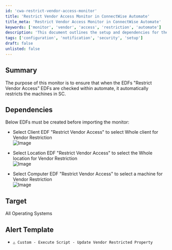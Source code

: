 ```yaml
---
id: 'cwa-restrict-vendor-access-monitor'
title: 'Restrict Vendor Access Monitor in ConnectWise Automate'
title_meta: 'Restrict Vendor Access Monitor in ConnectWise Automate'
keywords: ['monitor', 'vendor', 'access', 'restriction', 'automate']
description: 'This document outlines the setup and dependencies for the Restrict Vendor Access monitor in ConnectWise Automate, ensuring that when specific EDFs are checked, machines in the system are automatically restricted from vendor access.'
tags: ['configuration', 'notification', 'security', 'setup']
draft: false
unlisted: false
---
```

## Summary

The purpose of this monitor is to ensure that when the EDFs "Restrict Vendor Access" EDFs are checked within automate, it automatically restricts the machines in SC.

## Dependencies

Below EDFs must be created before importing the monitor:

- Select Client EDF "Restrict Vendor Access" to select Whole client for Vendor Restriction  
  ![Image](..\..\..\static\img\Automatically-Restrict-Vendor-Machines-in-SC\image_1.png)

- Select Location EDF "Restrict Vendor Access" to select the Whole location for Vendor Restriction  
  ![Image](..\..\..\static\img\Automatically-Restrict-Vendor-Machines-in-SC\image_2.png)

- Select Computer EDF "Restrict Vendor Access" to select a machine for Vendor Restriction  
  ![Image](..\..\..\static\img\Automatically-Restrict-Vendor-Machines-in-SC\image_3.png)

## Target

All Operating Systems

## Alert Template

- `△ Custom - Execute Script - Update Vendor Restricted Property`



